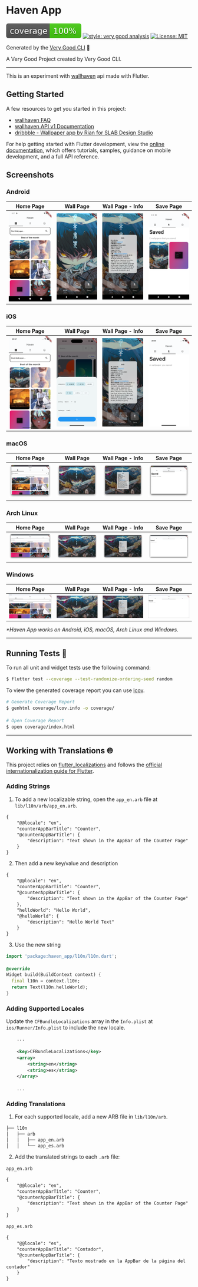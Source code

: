 # Haven App

![coverage][coverage_badge]
[![style: very good analysis][very_good_analysis_badge]][very_good_analysis_link]
[![License: MIT][license_badge]][license_link]

Generated by the [Very Good CLI][very_good_cli_link] 🤖

A Very Good Project created by Very Good CLI.

---

This is an experiment with [wallhaven](https://wallhaven.cc/) api made with Flutter.

## Getting Started

A few resources to get you started in this project:

- [wallhaven FAQ](https://wallhaven.cc/faq)
- [wallhaven API v1 Documentation](https://wallhaven.cc/help/api)
- [dribbble - Wallpaper app by  Rian for SLAB Design Studio](https://dribbble.com/shots/14808564-Wallpaper-app)

For help getting started with Flutter development, view the
[online documentation](https://docs.flutter.dev/), which offers tutorials,
samples, guidance on mobile development, and a full API reference.

## Screenshots

### Android

|                    Home Page                     |                      Wall Page                       |                 Wall Page - Info                 |                        Save Page                        |
| ------------------------------------------------ | ---------------------------------------------------- | ------------------------------------------------ | ------------------------------------------------------- |
|![Home Page](screenshots/Android_Screenshot_1.png)|![Custom Dialog](screenshots/Android_Screenshot_2.png)|![Wall Page](screenshots/Android_Screenshot_3.png)|![Download Working](screenshots/Android_Screenshot_4.png)|

### iOS

|                    Home Page                     |                      Wall Page                       |                 Wall Page - Info                 |                        Save Page                        |
| ------------------------------------------------ | ---------------------------------------------------- | ------------------------------------------------ | ------------------------------------------------------- |
|![Home Page](screenshots/iOS_Screenshot_1.png)|![Custom Dialog](screenshots/iOS_Screenshot_2.png)|![Wall Page](screenshots/iOS_Screenshot_3.png)|![Download Working](screenshots/iOS_Screenshot_4.png)|

### macOS

|                    Home Page                     |                      Wall Page                       |                 Wall Page - Info                 |                        Save Page                        |
| ------------------------------------------------ | ---------------------------------------------------- | ------------------------------------------------ | ------------------------------------------------------- |
|![Home Page](screenshots/macOS_Screenshot_1.png)|![Custom Dialog](screenshots/macOS_Screenshot_2.png)|![Wall Page](screenshots/macOS_Screenshot_3.png)|![Download Working](screenshots/macOS_Screenshot_4.png)|

### Arch Linux

|                    Home Page                     |                      Wall Page                       |                 Wall Page - Info                 |                        Save Page                        |
| ------------------------------------------------ | ---------------------------------------------------- | ------------------------------------------------ | ------------------------------------------------------- |
|![Home Page](screenshots/linux_Screenshot_1.png)|![Custom Dialog](screenshots/linux_Screenshot_2.png)|![Wall Page](screenshots/linux_Screenshot_3.png)|![Download Working](screenshots/linux_Screenshot_4.png)|

### Windows

|                    Home Page                     |                      Wall Page                       |                 Wall Page - Info                 |                        Save Page                        |
| ------------------------------------------------ | ---------------------------------------------------- | ------------------------------------------------ | ------------------------------------------------------- |
|![Home Page](screenshots/Windows_Screenshot_1.png)|![Custom Dialog](screenshots/Windows_Screenshot_2.png)|![Wall Page](screenshots/Windows_Screenshot_3.png)|![Download Working](screenshots/Windows_Screenshot_4.png)|

_\*Haven App works on Android, iOS, macOS, Arch Linux and Windows._

---

## Running Tests 🧪

To run all unit and widget tests use the following command:

```sh
$ flutter test --coverage --test-randomize-ordering-seed random
```

To view the generated coverage report you can use [lcov](https://github.com/linux-test-project/lcov).

```sh
# Generate Coverage Report
$ genhtml coverage/lcov.info -o coverage/

# Open Coverage Report
$ open coverage/index.html
```

---

## Working with Translations 🌐

This project relies on [flutter_localizations][flutter_localizations_link] and follows the [official internationalization guide for Flutter][internationalization_link].

### Adding Strings

1. To add a new localizable string, open the `app_en.arb` file at `lib/l10n/arb/app_en.arb`.

```arb
{
    "@@locale": "en",
    "counterAppBarTitle": "Counter",
    "@counterAppBarTitle": {
        "description": "Text shown in the AppBar of the Counter Page"
    }
}
```

2. Then add a new key/value and description

```arb
{
    "@@locale": "en",
    "counterAppBarTitle": "Counter",
    "@counterAppBarTitle": {
        "description": "Text shown in the AppBar of the Counter Page"
    },
    "helloWorld": "Hello World",
    "@helloWorld": {
        "description": "Hello World Text"
    }
}
```

3. Use the new string

```dart
import 'package:haven_app/l10n/l10n.dart';

@override
Widget build(BuildContext context) {
  final l10n = context.l10n;
  return Text(l10n.helloWorld);
}
```

### Adding Supported Locales

Update the `CFBundleLocalizations` array in the `Info.plist` at `ios/Runner/Info.plist` to include the new locale.

```xml
    ...

    <key>CFBundleLocalizations</key>
	<array>
		<string>en</string>
		<string>es</string>
	</array>

    ...
```

### Adding Translations

1. For each supported locale, add a new ARB file in `lib/l10n/arb`.

```
├── l10n
│   ├── arb
│   │   ├── app_en.arb
│   │   └── app_es.arb
```

2. Add the translated strings to each `.arb` file:

`app_en.arb`

```arb
{
    "@@locale": "en",
    "counterAppBarTitle": "Counter",
    "@counterAppBarTitle": {
        "description": "Text shown in the AppBar of the Counter Page"
    }
}
```

`app_es.arb`

```arb
{
    "@@locale": "es",
    "counterAppBarTitle": "Contador",
    "@counterAppBarTitle": {
        "description": "Texto mostrado en la AppBar de la página del contador"
    }
}
```

[coverage_badge]: coverage_badge.svg
[flutter_localizations_link]: https://api.flutter.dev/flutter/flutter_localizations/flutter_localizations-library.html
[internationalization_link]: https://flutter.dev/docs/development/accessibility-and-localization/internationalization
[license_badge]: https://img.shields.io/badge/license-MIT-blue.svg
[license_link]: https://opensource.org/licenses/MIT
[very_good_analysis_badge]: https://img.shields.io/badge/style-very_good_analysis-B22C89.svg
[very_good_analysis_link]: https://pub.dev/packages/very_good_analysis
[very_good_cli_link]: https://github.com/VeryGoodOpenSource/very_good_cli
